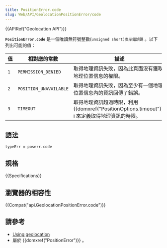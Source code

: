 ```yaml
---
title: PositionError.code
slug: Web/API/GeolocationPositionError/code
---
```

{{APIRef("Geolocation API")}}

**`PositionError.code`** 是一個唯讀無符號整數(`unsigned short)表示錯誤碼` 。以下列出可能的值：

| 值  | 相對應的常數           | 描述                                                                                                         |
| --- | ---------------------- | ------------------------------------------------------------------------------------------------------------ |
| `1` | `PERMISSION_DENIED`    | 取得地理資訊失敗，因為此頁面沒有獲取地理位置信息的權限。                                                     |
| `2` | `POSITION_UNAVAILABLE` | 取得地理資訊失敗，因為至少有一個地理位置信息內的資訊回傳了錯誤。                                             |
| `3` | `TIMEOUT`              | 取得地理資訊超過時限，利用 {{domxref("PositionOptions.timeout")}} i 來定義取得地理資訊的時限。 |

## 語法

```plain
typeErr = poserr.code
```

## 規格

{{Specifications}}

## 瀏覽器的相容性

{{Compat("api.GeolocationPositionError.code")}}

## 請參考

- [Using geolocation](/zh-TW/docs/WebAPI/Using_geolocation)
- 屬於 {{domxref("PositionError")}} 。
